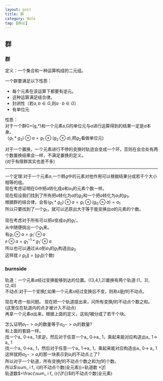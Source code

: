 ```yaml
---
layout: post
title: 群
category: Note
tag: [群论]
---
```


## 群

### 群

定义：一个集合和一种运算构成的二元组。

一个群要满足以下性质：

* 每个元素在该运算下都要有逆元。
* 这种运算满足结合律。
* 封闭性（若$a,b \in G$,则$a\cdot b\in G$）
* 有单位元

性质：  
对于一个群G=(g,*)和一个元素a,G的单位元与$a$进行运算得到的结果一定是$a$本身。  
（$g_ 1*g_ 2) \otimes a = g_ 1 \otimes (g_ 2 \otimes a)$,把$g_ 2$看做单位元)  

对于一个置换，一个元素进行不停的变换时轨迹会变成一个环，否则在会合处有两个数置换结果会一样，不满足置换的定义。  
(对于有限群其实也差不多)  

---


一个定理:对于一个元素$a$,一个群$g$中的元素对他作用可以根据结果分成若干个大小相等的组。  
现在考虑证明在G中把$a$转化成$a$和$a_ 1$的元素个数一样。  
现在假设我们找到了所有把$a$转化为$a$的$g_ 0$和一个把$a$转化为$a_ 1$的$g_ 1$。  
根据群的结合律，会有$(g_ 1 * g_ 0 ) \otimes a = g_ 1 \otimes (g_ 0 \otimes a) = a_ 1$  
所以只要找到了一个$g_ 1$，就可以还原出大于等于能变换出$a$的元素的个数。  

现在考虑对于所有可以把$a$变成$a_ 1$的$g_ 1'$。  
从中随便挑出一个$g_ 1$来。  
有$g_ 1 \otimes a=g_ 1' \otimes a$  
$e \otimes a=g_ 1 ^{-1} * g_ 1' \otimes a$  
所以也可以通过从$a$到$a_ 1$的$g_ 1$构造出$g_ 0$  
这样就$\|g_ 0\| = \|g_ 1\|$(个数)  


### burnside
轨道：一个元素$a$经过变换能够到达的位置。((3,4,1,2)置换有两个轨道:(1，3),(2,4))  
不动点:对于一个变换$f$,如果一个元素$s$经过变换后不变，则称$s$是$f$的不动点。  

现在考虑一些问题。
现在把一个轨道提出来，问所有变换$f$的不动点个数之和。(这里仅在轨道内的点才被计入不动点)  
再拿一个元素$a$出来，根据上面的定义，这些$f$被分成了若干个块。  

怎么证明$a_ 1 - > a_ 1$的数量等于$a_ 0 -> a_ 1$的数量?  
和上面的套路一样。  
找一个a_ 0->a_ 1求逆，然后对于任意一个a_ 0->a_ 1，乘起来能对应构造出a_ 1-> a_ 1  
找一个a_ 0->a_ 1，然后对于任意一个a_ 1->a_ 1，乘起来能对应构造出a_ 0-> a_ 1  
这样就把$a_ 0 ->a_ i$的那一块表示到$a_ i$的不动点上了?  
所以对于一个轨道，所有变换$f$的不动点个数之和为$f$的个数。  
所以$\sum_ i f_ i(的不动点个数(全元素))=轨道数 $\times |f|$  
轨道数$=\frac{\sum_ i f_ i}{\|f\|}$的不动点个数(全元素)  
